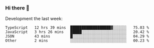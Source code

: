 ### Hi there 👋

Development the last week:
<!--START_SECTION:waka-->

```text
TypeScript   12 hrs 39 mins  ██████████████████▓░░░░░░   75.03 %
JavaScript   3 hrs 26 mins   █████░░░░░░░░░░░░░░░░░░░░   20.42 %
JSON         43 mins         █░░░░░░░░░░░░░░░░░░░░░░░░   04.29 %
Other        2 mins          ░░░░░░░░░░░░░░░░░░░░░░░░░   00.23 %
```

<!--END_SECTION:waka-->

<!--
**JASONPANGGO/jasonpanggo** is a ✨ _special_ ✨ repository because its `README.md` (this file) appears on your GitHub profile.

Here are some ideas to get you started:

- 🔭 I’m currently working on ...
- 🌱 I’m currently learning ...
- 👯 I’m looking to collaborate on ...
- 🤔 I’m looking for help with ...
- 💬 Ask me about ...
- 📫 How to reach me: ...
- 😄 Pronouns: ...
- ⚡ Fun fact: ...
-->
